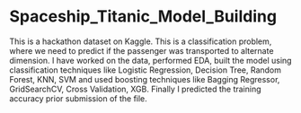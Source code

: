 # Spaceship_Titanic_Model_Building

This is a hackathon dataset on Kaggle. This is a classification problem, where we need to predict if the passenger was transported to alternate dimension. I have worked on the data, performed EDA, built the model using classification techniques like Logistic Regression, Decision Tree, Random Forest, KNN, SVM and used boosting techniques like Bagging Regressor, GridSearchCV, Cross Validation, XGB. Finally I predicted the training accuracy prior submission of the file.
